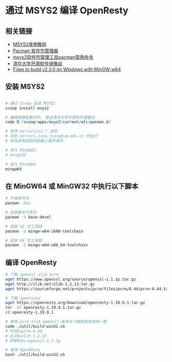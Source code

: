 # 通过 MSYS2 编译 OpenResty

## 相关链接

* [MSYS2使用教程](https://www.cnblogs.com/CodeWorkerLiMing/p/12274583.html)
* [Pacman 软件包管理器](https://wiki.archlinux.org/title/Pacman_(简体中文))
* [msys2软件包管理工具pacman常用命令](https://blog.csdn.net/hustlei/article/details/86687621)
* [清华大学开源软件镜像站](https://mirrors.tuna.tsinghua.edu.cn/msys2/)
* [Fixes to build v2.3.0 on Windows with MinGW-w64](https://github.com/libgd/libgd/issues/611)

## 安装 MSYS2

```PowerShell

# 通过 Scoop 安装 MSYS2
scoop install msys2

# 编辑镜像配置文件, 首选清华大学开源软件镜像站
code D:/scoop/apps/msys2/current/etc/pacman.d/

# 修改 mirrorlist.* 文件
# 找到 mirrors.tuna.tsinghua.edu.cn 所在行
# 将其复制或剪切到最上面并保存

# 进入 MinGW32
# mingw32

# 进入 MinGW64
mingw64

```

## 在 MinGW64 或 MinGW32 中执行以下脚本

```sh
# 升级软件包
pacman -Syu

# 安装基本开发包
pacman -S base-devel

# 安装 32 位工具链
pacman -S mingw-w64-i686-toolchain

# 安装 64 位工具链
pacman -S mingw-w64-x86_64-toolchain
```

## 编译 OpenResty

```sh
# 下载 openssl zlib pcre
wget https://www.openssl.org/source/openssl-1.1.1p.tar.gz
wget http://zlib.net/zlib-1.2.13.tar.gz
wget https://sourceforge.net/projects/pcre/files/pcre/8.44/pcre-8.44.tar.gz

# 下载 openresty
wget https://openresty.org/download/openresty-1.19.9.1.tar.gz
tar -xf openresty-1.19.9.1.tar.gz
cd openresty-1.19.9.1

# 修改 pcre zlib openssl 版本与下载的版本保持一致
code ./util/build-win32.sh
# PCRE=pcre-8.44
# ZLIB=zlib-1.2.13
# OPENSSL=openssl-1.1.1p

# 编译 OpenResty
bash ./util/build-win32.sh
```
